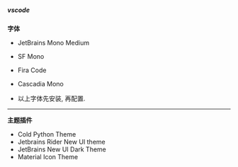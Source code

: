 ##### vscode

**字体**
- JetBrains Mono Medium
- SF Mono
- Fira Code
- Cascadia Mono

- 以上字体先安装, 再配置.

---

**主题插件**
- Cold Python Theme
- Jetbrains Rider New UI theme
- JetBrains New UI Dark Theme
- Material Icon Theme